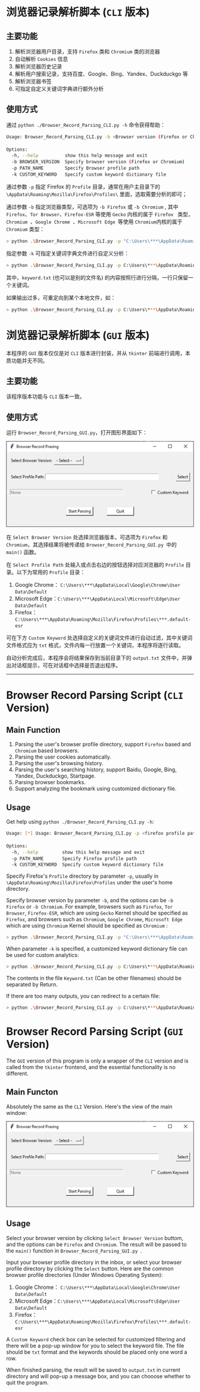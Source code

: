 # 浏览器记录解析脚本 (`CLI` 版本)

## 主要功能

1. 解析浏览器用户目录，支持 `Firefox` 类和 `Chromium` 类的浏览器
2. 自动解析 `Cookies` 信息
3. 解析浏览器历史记录
4. 解析用户搜索记录，支持百度、Google、Bing、Yandex、Duckduckgo 等
5. 解析浏览器书签
6. 可指定自定义关键词字典进行额外分析

## 使用方式

通过 `python ./Browser_Record_Parsing_CLI.py -h` 命令获得帮助：

```bash
Usage: Browser_Record_Parsing_CLI.py -b <Browser version (Firefox or Chromium)> -p <Browser profile path> -k <Custom keyword dictionary file>

Options:
  -h, --help          show this help message and exit
  -b BROWSER_VERSION  Specify browser version (Firefox or Chromium)
  -p PATH_NAME        Specify Browser profile path
  -k CUSTOM_KEYWORD   Specify custom keyword dictionary file
```

通过参数 `-p` 指定 Firefox 的 `Profile` 目录，通常在用户主目录下的 `\AppData\Roaming\Mozilla\Firefox\Profiles\` 里面，选取需要分析的即可；

通过参数 `-b` 指定浏览器类型，可选项为 `-b Firefox` 或 `-b Chromium` , 其中 `Firefox`、`Tor Browser`、`Firefox-ESR` 等使用 `Gecko` 内核的属于 `Firefox ` 类型，`Chromium `、`Google Chrome `、`Microsoft Edge `等使用 `Chromium`内核的属于 `Chromium` 类型：

```bash
> python .\Browser_Record_Parsing_CLI.py -p "C:\Users\***\AppData\Roaming\Mozilla\Firefox\Profiles\***.default-esr" -b Firefox
```

指定参数 `-k` 可指定关键词字典文件进行自定义分析：

```bash
> python .\Browser_Record_Parsing_CLI.py -p C:\Users\***\AppData\Roaming\Mozilla\Firefox\Profiles\***.default-esr -b Firefox -k ./keyword.txt 
```

其中，`keyword.txt` (也可以是别的文件名) 的内容按照行进行分隔，一行只保留一个关键词。

如果输出过多，可重定向到某个本地文件，如：

```bash
> python .\Browser_Record_Parsing_CLI.py -p C:\Users\***\AppData\Roaming\Mozilla\Firefox\Profiles\***.default-esr -b Firefox -k ./keyword.txt > ./output.txt
```

# 浏览器记录解析脚本 (`GUI` 版本)

本程序的 `GUI` 版本仅仅是对 `CLI` 版本进行封装，并从 `tkinter` 前端进行调用，本质功能并无不同。

## 主要功能

该程序版本功能与 `CLI` 版本一致。

## 使用方式

运行 `Browser_Record_Parsing_GUI.py`，打开图形界面如下：

![Main Window](Assests/Main.png)

在 `Select Browser Version` 处选择浏览器版本，可选项为 `Firefox` 和 `Chromium`，其选择结果将被传递给 `Browser_Record_Parsing_GUI.py `中的 `main()` 函数。

在 `Select Profile Path` 处输入或点击右边的按钮选择对应浏览器的 `Profile` 目录。以下为常用的 `Profile` 目录：

1. Google Chrome： `C:\Users\***\AppData\Local\Google\Chrome\User Data\Default`
2. Microsoft Edge：`C:\Users\***\AppData\Local\Microsoft\Edge\User Data\Default`
3. Firefox：`C:\Users\***\AppData\Roaming\Mozilla\Firefox\Profiles\***.default-esr`

可在下方 `Custom Keyword` 处选择自定义的关键词文件进行自动过滤，其中关键词文件格式应为 `txt` 格式，文件内每一行放置一个关键词，本程序将逐行读取。

自动分析完成后，本程序会将结果保存到当前目录下的 `output.txt` 文件中，并弹出对话框提示，可在对话框中选择是否退出程序。

---

# Browser Record Parsing Script (`CLI` Version)

## Main Function

1. Parsing the user's browser profile directory, support `Firefox` based and `Chromium` based browsers.
2. Parsing the user cookies automatically.
3. Parsing the user's browsing history.
4. Parsing the user's searching history, support Baidu, Google, Bing, Yandex, Duckduckgo, Startpage.
5. Parsing browser bookmarks.
6. Support analyzing the bookmark using customized dictionary file.

## Usage

Get help using `python ./Browser_Record_Parsing_CLI.py -h`:

```bash
Usage: [*] Usage: Browser_Record_Parsing_CLI.py -p <firefox profile path> -c <Custom keyword dictionary>

Options:
  -h, --help         show this help message and exit
  -p PATH_NAME       Specify Firefox profile path
  -k CUSTOM_KEYWORD  Specify custom keyword dictionary file

```

Specify Firefox's `Profile` directory by parameter `-p`, usually in `\AppData\Roaming\Mozilla\Firefox\Profiles` under the user's home directory.

Specify browser version by parameter `-b`, and the options can be `-b Firefox` or `-b Chromium`. For example, browsers such as `Firefox`, `Tor Browser`, `Firefox-ESR`, which are using `Gecko` Kernel should be specified as `Firefox`, and browsers such as `Chromium`, `Google Chrome`, `Microsoft Edge` which are using `Chromium` Kernel should be specified as `Chromium` :

```bash
> python .\Browser_Record_Parsing_CLI.py -p "C:\Users\***\AppData\Roaming\Mozilla\Firefox\Profiles\***.default-esr" -b Firefox
```

When parameter `-k` is specified, a customized keyword dictionary file can be used for custom analytics:

```bash
> python .\Browser_Record_Parsing_CLI.py -p C:\Users\***\AppData\Roaming\Mozilla\Firefox\Profiles\***.default-esr -b Firefox -k ./keyword.txt 
```

The contents in the file `Keyword.txt` (Can be other filenames) should be separated by Return.

If there are too many outputs, you can redirect to a certain file:

```bash
> python .\Browser_Record_Parsing_CLI.py -p C:\Users\***\AppData\Roaming\Mozilla\Firefox\Profiles\***.default-esr -b Firefox -k ./keyword.txt > ./output.txt
```

# Browser Record Parsing Script (`GUI` Version)

The `GUI` version of this program is only a wrapper of the `CLI` version and is called from the `tkinter` frontend, and the essential functionality is no different.

## Main Functon

Absolutely the same as the `CLI` Version. Here's the view of the main window:

![Main Window](Assests/Main.png)

## Usage

Select your browser version by clicking `Select Browser Version` buttom, and the options can be `Firefox` and `Chromium`. The result will be passed to the `main()` function in `Browser_Record_Parsing_GUI.py `.

Input your browser profile directory in the inbox, or select your browser profile directory by clicking the `Select` button. Here are the common browser profile directories (Under Windows Operating System):

1. Google Chrome： `C:\Users\***\AppData\Local\Google\Chrome\User Data\Default`
2. Microsoft Edge：`C:\Users\***\AppData\Local\Microsoft\Edge\User Data\Default`
3. Firefox：`C:\Users\***\AppData\Roaming\Mozilla\Firefox\Profiles\***.default-esr`

A `Custom Keyword` check box can be selected for customized filtering and there will be a pop-up window for you to select the keyword file. The file should be `txt` format and the keywords should be placed only one word a row.

When finished parsing, the result will be saved to `output.txt` in current directory and will pop-up a message box, and you can chooose whether to quit the program.
